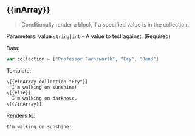 ## \{{inArray}}

> Conditionally render a block if a specified value is in the collection.

Parameters: value `string|int` - A value to test against. (Required)

Data:

```js
var collection = ["Professor Farnsworth", "Fry", "Bend"]
```
Template:

```handlebars
\{{#inArray collection "Fry"}}
  I'm walking on sunshine!
\{{else}}
  I'm walking on darkness.
\{{/inArray}}
```

Renders to:

```handlebars
I'm walking on sunshine!
```

